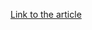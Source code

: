 [Link to the article](https://malwareint.blogspot.com/2010/02/facebook-phishing-campaign-proposed-by.html)
